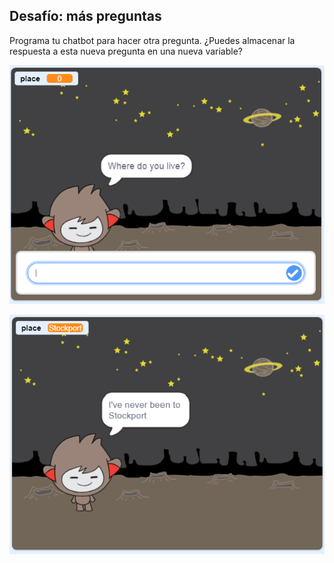 ## Desafío: más preguntas

Programa tu chatbot para hacer otra pregunta. ¿Puedes almacenar la respuesta a esta nueva pregunta en una nueva variable?

![More questions](images/chatbot-question1.png)

![Más preguntas](images/chatbot-question2.png)